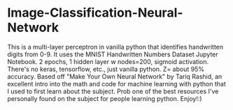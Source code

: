 # Image-Classification-Neural-Network
This is a multi-layer perceptron in vanilla python that identifies handwritten digits from 0-9.
It uses the MNIST Handwritten Numbers Dataset
Jupyter Notebook.
2 epochs, 1 hidden layer w nodes=200, sigmoid activation.
There's no keras, tensorflow, etc., just vanilla python.
Z= about 95% accuracy.
Based off "Make Your Own Neural Network" by Tariq Rashid, an excellent intro into the math and code for machine learning with python that I used to first learn about the subject. Prob one of the best resources I've personally found on the subject for people learning python.
Enjoy!:)
